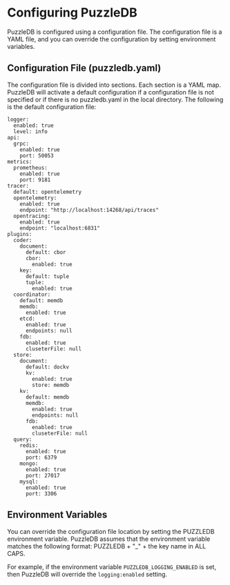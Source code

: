 # Configuring PuzzleDB

PuzzleDB is configured using a configuration file. The configuration file is a YAML file, and you can override the configuration by setting environment variables.

## Configuration File (puzzledb.yaml)

The configuration file is divided into sections. Each section is a YAML map. PuzzleDB will activate a default configuration if a configuration file is not specified or if there is no puzzledb.yaml in the local directory. The following is the default configuration file:

    logger:
      enabled: true
      level: info
    api:
      grpc:
        enabled: true
        port: 50053
    metrics:
      prometheus:
        enabled: true
        port: 9181
    tracer:
      default: opentelemetry
      opentelemetry:
        enabled: true
        endpoint: "http://localhost:14268/api/traces"
      opentracing:
        enabled: true
        endpoint: "localhost:6831"
    plugins:
      coder:
        document:
          default: cbor
          cbor:
            enabled: true
        key: 
          default: tuple
          tuple:
            enabled: true
      coordinator: 
        default: memdb
        memdb:
          enabled: true
        etcd:
          enabled: true
          endpoints: null
        fdb:
          enabled: true
          cluseterFile: null
      store:
        document:
          default: dockv
          kv:
            enabled: true
            store: memdb
        kv:
          default: memdb
          memdb:
            enabled: true
            endpoints: null
          fdb:
            enabled: true
            cluseterFile: null
      query:
        redis:
          enabled: true
          port: 6379
        mongo:
          enabled: true
          port: 27017
        mysql:
          enabled: true
          port: 3306

## Environment Variables

You can override the configuration file location by setting the PUZZLEDB environment variable. PuzzleDB assumes that the environment variable matches the following format: PUZZLEDB + "\_" + the key name in ALL CAPS.

For example, if the environment variable `PUZZLEDB_LOGGING_ENABLED` is set, then PuzzleDB will override the `logging:enabled` setting.
